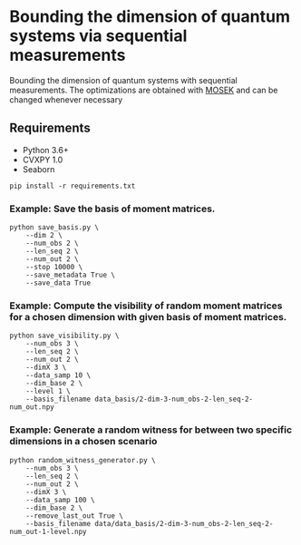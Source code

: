 # Bounding the dimension of quantum systems via sequential measurements

 Bounding the dimension of quantum systems with sequential measurements. The optimizations are obtained with [MOSEK](https://www.mosek.com/) and can be changed whenever necessary

 ## Requirements
 * Python 3.6+
 * CVXPY 1.0
 * Seaborn

 ```shell
 pip install -r requirements.txt
 ```

 ### Example: Save the basis of moment matrices.

 ```shell
 python save_basis.py \
     --dim 2 \
     --num_obs 2 \
     --len_seq 2 \
     --num_out 2 \
     --stop 10000 \
     --save_metadata True \
     --save_data True
 ```

 ### Example: Compute the visibility of random moment matrices for a chosen dimension with given basis of moment matrices.

 ```shell
 python save_visibility.py \
     --num_obs 3 \
     --len_seq 2 \
     --num_out 2 \
     --dimX 3 \
     --data_samp 10 \
     --dim_base 2 \
     --level 1 \
     --basis_filename data_basis/2-dim-3-num_obs-2-len_seq-2-num_out.npy
 ```

 ### Example: Generate a random witness for between two specific dimensions in a chosen scenario

 ```shell
 python random_witness_generator.py \
     --num_obs 3 \
     --len_seq 2 \
     --num_out 2 \
     --dimX 3 \
     --data_samp 100 \
     --dim_base 2 \
     --remove_last_out True \
     --basis_filename data/data_basis/2-dim-3-num_obs-2-len_seq-2-num_out-1-level.npy
 ```
